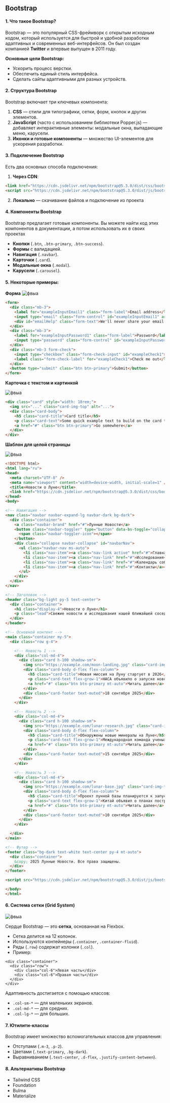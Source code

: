 ## Bootstrap 

#### 1. Что такое Bootstrap?

Bootstrap — это популярный CSS-фреймворк с открытым исходным кодом, который используется для быстрой и удобной разработки адаптивных и современных веб-интерфейсов. Он был создан компанией **Twitter** и впервые выпущен в 2011 году.

**Основные цели Bootstrap:**
- Ускорить процесс верстки.
- Обеспечить единый стиль интерфейса.
- Сделать сайты адаптивными для разных устройств.

#### 2. Структура Bootstrap

Bootstrap включает три ключевых компонента:

1. **CSS** — стили для типографики, сетки, форм, кнопок и других элементов.
2. **JavaScript** (часто с использованием библиотеки Popper.js) — добавляет интерактивные элементы: модальные окна, выпадающие меню, карусели.
3. **Иконки и готовые компоненты** — множество UI-элементов для ускорения разработки.

#### 3. Подключение Bootstrap
Есть два основных способа подключения:

1. **Через CDN**:
```html
<link href="https://cdn.jsdelivr.net/npm/bootstrap@5.3.0/dist/css/bootstrap.min.css" rel="stylesheet">
<script src="https://cdn.jsdelivr.net/npm/bootstrap@5.3.0/dist/js/bootstrap.bundle.min.js"></script>
```
2. **Локально** — скачивание файлов и подключение из проекта

#### 4. Компоненты Bootstrap

Bootstrap предлагает готовые компоненты. Вы можете найти код этих компонентов в документации, а потом использовать их в своих проектах

- **Кнопки** (`.btn`, `.btn-primary`, `.btn-success`).
- **Формы** с валидацией.
- **Навигация** (`.navbar`).
- **Карточки** (`.card`).
- **Модальные окна** (`.modal`).
- **Карусели** (`.carousel`).


#### 5.  Некоторые примеры: 



**Форма**
![фвыа](http://images.na4u.ru/static/bootstrap/1.png)

```html
<form>
  <div class="mb-3">
    <label for="exampleInputEmail1" class="form-label">Email address</label>
    <input type="email" class="form-control" id="exampleInputEmail1" aria-describedby="emailHelp">
    <div id="emailHelp" class="form-text">We'll never share your email with anyone else.</div>
  </div>
  <div class="mb-3">
    <label for="exampleInputPassword1" class="form-label">Password</label>
    <input type="password" class="form-control" id="exampleInputPassword1">
  </div>
  <div class="mb-3 form-check">
    <input type="checkbox" class="form-check-input" id="exampleCheck1">
    <label class="form-check-label" for="exampleCheck1">Check me out</label>
  </div>
  <button type="submit" class="btn btn-primary">Submit</button>
</form>
```


**Карточка с текстом и картинкой** 

![фвыа](http://images.na4u.ru/static/bootstrap/2.png)

```html
<div class="card" style="width: 18rem;">
  <img src="..." class="card-img-top" alt="...">
  <div class="card-body">
    <h5 class="card-title">Card title</h5>
    <p class="card-text">Some quick example text to build on the card title and make up the bulk of the card’s content.</p>
    <a href="#" class="btn btn-primary">Go somewhere</a>
  </div>
</div>
```


**Шаблон для целой страницы**

![фвыа](http://images.na4u.ru/static/bootstrap/3.png)

```html
<!DOCTYPE html>
<html lang="ru">
<head>
  <meta charset="UTF-8" />
  <meta name="viewport" content="width=device-width, initial-scale=1" />
  <title>Новости о Луне</title>
  <link href="https://cdn.jsdelivr.net/npm/bootstrap@5.3.0/dist/css/bootstrap.min.css" rel="stylesheet" />
</head>
<body>

<!-- Навигация -->
<nav class="navbar navbar-expand-lg navbar-dark bg-dark">
  <div class="container">
    <a class="navbar-brand" href="#">Лунные Новости</a>
    <button class="navbar-toggler" type="button" data-bs-toggle="collapse" data-bs-target="#navbarNav" aria-controls="navbarNav" aria-expanded="false" aria-label="Переключить навигацию">
      <span class="navbar-toggler-icon"></span>
    </button>
    <div class="collapse navbar-collapse" id="navbarNav">
      <ul class="navbar-nav ms-auto">
        <li class="nav-item"><a class="nav-link active" href="#">Главная</a></li>
        <li class="nav-item"><a class="nav-link" href="#">Исследования</a></li>
        <li class="nav-item"><a class="nav-link" href="#">Календарь событий</a></li>
        <li class="nav-item"><a class="nav-link" href="#">Контакты</a></li>
      </ul>
    </div>
  </div>
</nav>

<!-- Заголовок -->
<header class="bg-light py-5 text-center">
  <div class="container">
    <h1 class="display-4">Новости о Луне</h1>
    <p class="lead">Свежие новости и исследования нашей ближайшей соседки в космосе</p>
  </div>
</header>

<!-- Основной контент -->
<main class="container my-5">
  <div class="row g-4">

    <!-- Новость 1 -->
    <div class="col-md-4">
      <div class="card h-100 shadow-sm">
        <img src="https://example.com/moon-landing.jpg" class="card-img-top" alt="Посадка на Луну" />
        <div class="card-body d-flex flex-column">
          <h5 class="card-title">Новая миссия на Луну стартует в 2026</h5>
          <p class="card-text flex-grow-1">НАСА объявило о запуске новой миссии Artemis III, которая доставит людей на Луну в 2026 году.</p>
          <a href="#" class="btn btn-primary mt-auto">Читать далее</a>
        </div>
        <div class="card-footer text-muted">18 сентября 2025</div>
      </div>
    </div>

    <!-- Новость 2 -->
    <div class="col-md-4">
      <div class="card h-100 shadow-sm">
        <img src="https://example.com/lunar-research.jpg" class="card-img-top" alt="Исследования Луны" />
        <div class="card-body d-flex flex-column">
          <h5 class="card-title">Обнаружены новые минералы на Луне</h5>
          <p class="card-text flex-grow-1">Международная команда ученых обнаружила уникальные минералы в лунных породах, что может изменить представления о геологии Луны.</p>
          <a href="#" class="btn btn-primary mt-auto">Читать далее</a>
        </div>
        <div class="card-footer text-muted">15 сентября 2025</div>
      </div>
    </div>

    <!-- Новость 3 -->
    <div class="col-md-4">
      <div class="card h-100 shadow-sm">
        <img src="https://example.com/lunar-base.jpg" class="card-img-top" alt="Лунная база" />
        <div class="card-body d-flex flex-column">
          <h5 class="card-title">Проект лунной базы планируется к запуску</h5>
          <p class="card-text flex-grow-1">Китай объявил о планах построить постоянную исследовательскую базу на Луне к 2030 году.</p>
          <a href="#" class="btn btn-primary mt-auto">Читать далее</a>
        </div>
        <div class="card-footer text-muted">10 сентября 2025</div>
      </div>
    </div>

  </div>
</main>

<!-- Футер -->
<footer class="bg-dark text-white text-center py-4 mt-auto">
  <div class="container">
    &copy; 2025 Лунные Новости. Все права защищены.
  </div>
</footer>

<script src="https://cdn.jsdelivr.net/npm/bootstrap@5.3.0/dist/js/bootstrap.bundle.min.js"></script>

</body>
</html>
```


#### 6. Система сетки (Grid System)

![фвыа](http://images.na4u.ru/static/bootstrap/4.png)

Сердце Bootstrap — это **сетка**, основанная на Flexbox.

- Сетка делится на 12 колонок.
- Используются контейнеры (`.container`, `.container-fluid`).
- Ряды (`.row`) содержат колонки (`.col`).
- Пример:
    

```
<div class="container">
  <div class="row">
    <div class="col-6">Левая часть</div>
    <div class="col-6">Правая часть</div>
  </div>
</div>
```

Адаптивность достигается с помощью классов:

- `.col-sm-*` — для маленьких экранов.
- `.col-md-*` — для средних.
- `.col-lg-*` — для больших.

#### 7. Ютилити-классы

Bootstrap имеет множество вспомогательных классов для управления:

- Отступами (`.m-3`, `.p-2`).
- Цветами (`.text-primary`, `.bg-dark`).
- Выравниванием (`.text-center`, `.d-flex`, `.justify-content-between`).

#### 8. Альтернативы Bootstrap

- Tailwind CSS
- Foundation
- Bulma
- Materialize